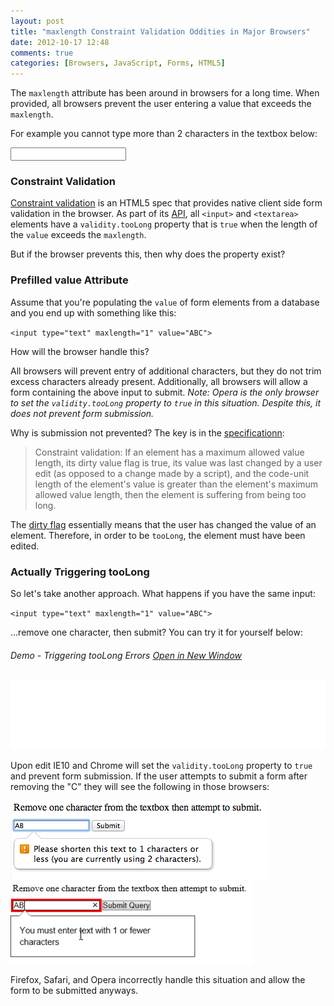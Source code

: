 ```yaml
---
layout: post
title: "maxlength Constraint Validation Oddities in Major Browsers"
date: 2012-10-17 12:48
comments: true
categories: [Browsers, JavaScript, Forms, HTML5]
---
```


The `maxlength` attribute has been around in browsers for a long time.  When provided, all browsers prevent the user entering a value that exceeds the `maxlength`.

For example you cannot type more than 2 characters in the textbox below:

<input type="text" maxlength="2">

### Constraint Validation

[Constraint validation](https://developer.mozilla.org/en-US/docs/HTML/HTML5/Constraint_validation_) is an HTML5 spec that provides native client side form validation in the browser.  As part of its [API](https://developer.mozilla.org/en-US/docs/HTML/Forms_in_HTML#Constraint_Validation_API), all `<input>` and `<textarea>` elements have a `validity.tooLong` property that is `true` when the length of the `value` exceeds the `maxlength`.

But if the browser prevents this, then why does the property exist?

<!--more-->

### Prefilled value Attribute

Assume that you're populating the `value` of form elements from a database and you end up with something like this:

`<input type="text" maxlength="1" value="ABC">`

How will the browser handle this?

All browsers will prevent entry of additional characters, but they do not trim excess characters already present.  Additionally, all browsers will allow a form containing the above input to submit.  *Note: Opera is the only browser to set the `validity.tooLong` property to `true` in this situation.  Despite this, it does not prevent form submission.*

Why is submission not prevented?  The key is in the [specificationn](http://www.whatwg.org/specs/web-apps/current-work/#concept-input-value-dirty-flag):

> Constraint validation: If an element has a maximum allowed value length, its dirty value flag is true, its value was last changed by a user edit (as opposed to a change made by a script), and the code-unit length of the element's value is greater than the element's maximum allowed value length, then the element is suffering from being too long.

The [dirty flag](http://www.whatwg.org/specs/web-apps/current-work/#concept-input-value-dirty-flag) essentially means that the user has changed the value of an element.  Therefore, in order to be `tooLong`, the element must have been edited.

### Actually Triggering tooLong

So let's take another approach.  What happens if you have the same input:

`<input type="text" maxlength="1" value="ABC">`

...remove one character, then submit?  You can try it for yourself below:

<div class="code_example">
	<h6>
		Demo - Triggering tooLong Errors
		<a href="/demos/2012-10-17/tooLong.html" target="_blank">Open in New Window</a>
	</h6>
	<iframe style="width: 100%; height: 110px;" frameborder="0" src="/demos/2012-10-17/tooLong.html"></iframe>
</div>

Upon edit IE10 and Chrome will set the `validity.tooLong` property to `true` and prevent form submission.  If the user attempts to submit a form after removing the "C" they will see the following in those browsers:

![Chrome](/images/posts/2012-10-17/Chrome.png "Chrome")
![IE10](/images/posts/2012-10-17/IE10.png "IE10")

Firefox, Safari, and Opera incorrectly handle this situation and allow the form to be submitted anyways.
